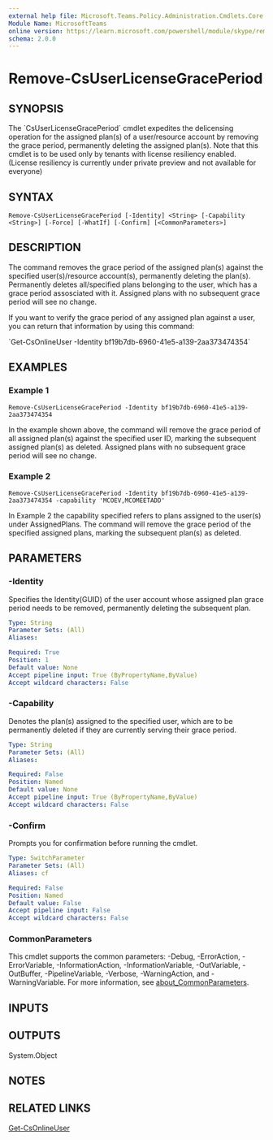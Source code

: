```yaml
---
external help file: Microsoft.Teams.Policy.Administration.Cmdlets.Core.dll-Help.xml
Module Name: MicrosoftTeams
online version: https://learn.microsoft.com/powershell/module/skype/remove-csuserlicensegraceperiod
schema: 2.0.0
---
```


# Remove-CsUserLicenseGracePeriod

## SYNOPSIS
The \`CsUserLicenseGracePeriod\` cmdlet expedites the delicensing operation for the assigned plan(s) of a user/resource account by removing the grace period, permanently deleting the assigned plan(s).
Note that this cmdlet is to be used only by tenants with license resiliency enabled. (License resiliency is currently under private preview and not available for everyone)

## SYNTAX

```
Remove-CsUserLicenseGracePeriod [-Identity] <String> [-Capability <String>] [-Force] [-WhatIf] [-Confirm] [<CommonParameters>]
```

## DESCRIPTION
The command removes the grace period of the assigned plan(s) against the specified user(s)/resource account(s), permanently deleting the plan(s).
Permanently deletes all/specified plans belonging to the user, which has a grace period assosciated with it.
Assigned plans with no subsequent grace period will see no change.

If you want to verify the grace period of any assigned plan against a user, you can return that information by using this command:

\`Get-CsOnlineUser -Identity bf19b7db-6960-41e5-a139-2aa373474354\`

## EXAMPLES

### Example 1
```
Remove-CsUserLicenseGracePeriod -Identity bf19b7db-6960-41e5-a139-2aa373474354
```

In the example shown above, the command will remove the grace period of all assigned plan(s) against the specified user ID, marking the subsequent assigned plan(s) as deleted. Assigned plans with no subsequent grace period will see no change.

### Example 2
```
Remove-CsUserLicenseGracePeriod -Identity bf19b7db-6960-41e5-a139-2aa373474354 -capability 'MCOEV,MCOMEETADD'
```

In Example 2 the capability specified refers to plans assigned to the user(s) under AssignedPlans. The command will remove the grace period of the specified assigned plans, marking the subsequent plan(s) as deleted.

## PARAMETERS

### -Identity
Specifies the Identity(GUID) of the user account whose assigned plan grace period needs to be removed, permanently deleting the subsequent plan.

```yaml
Type: String
Parameter Sets: (All)
Aliases:

Required: True
Position: 1
Default value: None
Accept pipeline input: True (ByPropertyName,ByValue)
Accept wildcard characters: False
```

### -Capability
Denotes the plan(s) assigned to the specified user, which are to be permanently deleted if they are currently serving their grace period. 

```yaml
Type: String
Parameter Sets: (All)
Aliases:

Required: False
Position: Named
Default value: None
Accept pipeline input: True (ByPropertyName,ByValue)
Accept wildcard characters: False
```
### -Confirm
Prompts you for confirmation before running the cmdlet.

```yaml
Type: SwitchParameter
Parameter Sets: (All)
Aliases: cf

Required: False
Position: Named
Default value: False
Accept pipeline input: False
Accept wildcard characters: False
```

### CommonParameters
This cmdlet supports the common parameters: -Debug, -ErrorAction, -ErrorVariable, -InformationAction, -InformationVariable, -OutVariable, -OutBuffer, -PipelineVariable, -Verbose, -WarningAction, and -WarningVariable. For more information, see [about_CommonParameters](http://go.microsoft.com/fwlink/?LinkID=113216).

## INPUTS

## OUTPUTS
System.Object

## NOTES

## RELATED LINKS

[Get-CsOnlineUser](teams\teams-ps\teams\Get-CsOnlineUser.md)